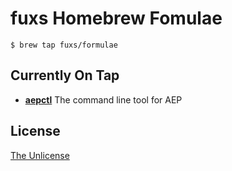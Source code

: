 # fuxs Homebrew Fomulae

```terminal
$ brew tap fuxs/formulae
```

## Currently On Tap

- **[aepctl][aepctl]**
  The command line tool for AEP

## License

[The Unlicense](http://unlicense.org)

[aepctl]:https://github.com/fuxs/aepctl